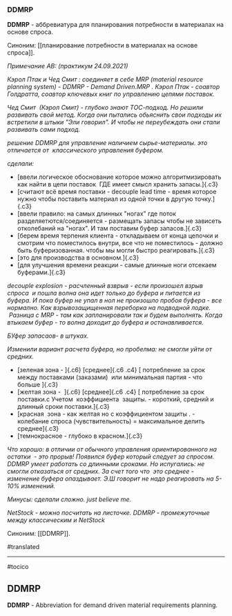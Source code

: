 ### DDMRP

**DDMRP** - аббревиатура для планирования потребности в материалах на основе спроса.

Синоним: [[планирование потребности в материалах на основе спроса]].

*Примечание АВ: (практикум 24.09.2021)*

*Кэрол Птак и Чед Смит : соединяет в себе MRP (material resource planning system) - DDMRP - Demand Driven.MRP . Кэрол Птак - соавтор Голдратта, соавтор ключевых книг по управлению цепями поставок.*

*Чед Смит  (Кэрол Смит) - глубоко знают ТОС-подход. Но решили развивать свой метод. Когда они пытались обьяснить свои подходы их встретили в штыки "Эли говорил". И чтобы не переубеждать они стали развивать сами подход.*

*решение DDMRP для управление наличием сырье-материалы. это отличается от  классического управления буфером.*

*сделали:*

-   [ввели логическое обоснование которое можно алгоритмизировать как найти в цепи поставок  ГДЕ имеет смысл хранить запасы.]{.c3}
-   [считают всё время поставки - decouple lead time - время которое нужно чтобы поставить материал из одной точки в другую точку.]{.c3}
-   [ввели правило: на самых длинных "ногах" где поток разделяетются/соединяется - размещать запасы чтобы не зависеть отколебаний на "ногах". И там поставим буфер запасов.]{.c3}
-   [берем время терпения клиента - откладываем от конца цепочки и смотрим что поместилось внутри, все что не поместилось - должно быть буферизованная. чтобы мы могли быстро реагировать.]{.c3}
-   [это для производства в основном.]{.c3}
-   [для улучшения времени реакции - самые длинные ноги отсекаем буферами.]{.c3}

*decouple explosion - расчленный взврыв - если произошел взрыв спроса  и пошла волна она идет только до буфера и питается из буфера. И пока буфер не упал в нол не произошло пробоя буфера - все нормално. Как взрывозащищенная переборка на подводной лодке.  Разница с MRP - там как запланировали так и будем выполнять. Когда втыкаем буфер - то волна доходит до буфера и останавливается.*

*БУфер запасаов- в штуках.*

*Изменили вариант расчета буфера, но пробелма: не смогли уйти от средних.*

-   [зеленая зона - ]{.c6} [среднее]{.c6 .c4} [ потребление за срок между поставками (заказами)  или минимальная партия - что больше ]{.c3}
-   [желтая зона -  ]{.c6} [среднее]{.c6 .c4} [ потребление за срок поставки.с Учетом  коэффициента  защиты. - короткий, средний и длинный сроки поставки.]{.c3}
-   [красная  зона - как желтая но с коэффициентом защиты . - колебание спроса (чувствительность) = максимальное делить среднее]{.c3}
-   [темнокрасное - глубоко в красном.]{.c3}

*Что хорошо: в отличии от обычного управления ориентированного на остатки  - это прорыв! Появился буфер который следует за спросом. DDMRP умеет работать со длинными сроками. Но испугались: не смогли отказаться от средних. За счет того что  это среднее - изменение буфера опаздывает. Э.Ш говорит не надо реагировать на 5-10% изменений.*

*Минусы: сделали сложно. just believe me.*

*NetStock - можно посчитать на листочке. DDMRP - промежуточные между классическим и NetStock*

Синоним: [[DDMRP]].

#translated




<hr/>

#tocico

## DDMRP

<b>DDMRP</b> - Abbreviation for demand driven material requirements planning.   


